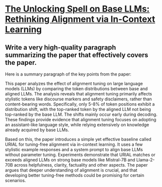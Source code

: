 # [The Unlocking Spell on Base LLMs: Rethinking Alignment via In-Context   Learning](https://arxiv.org/abs/2312.01552)

## Write a very high-quality paragraph summarizing the paper that effectively covers the paper.

 Here is a summary paragraph of the key points from the paper:

This paper analyzes the effect of alignment tuning on large language models (LLMs) by comparing the token distributions between base and aligned LLMs. The analysis reveals that alignment tuning primarily affects stylistic tokens like discourse markers and safety disclaimers, rather than content-bearing words. Specifically, only 5-8% of token positions exhibit a distribution shift, with the top-ranked token by the aligned LLM not being top-ranked by the base LLM. The shifts mainly occur early during decoding. These findings provide evidence that alignment tuning focuses on adopting an assistant-like language style, while relying extensively on knowledge already acquired by base LLMs. 

Based on this, the paper introduces a simple yet effective baseline called URIAL for tuning-free alignment via in-context learning. It uses a few stylistic example responses and a system prompt to align base LLMs without parameter tuning. Experiments demonstrate that URIAL matches or exceeds aligned LLMs on strong base models like Mistral-7B and Llama-2-70B across helpfulness, clarity, factuality and other aspects. The paper argues that deeper understanding of alignment is crucial, and that developing better tuning-free methods could be promising for certain scenarios.
